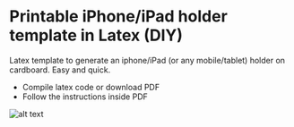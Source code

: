 # Printable  iPhone/iPad  holder template in Latex (DIY)
Latex template to generate an iphone/iPad (or any mobile/tablet) holder on cardboard. Easy and quick.
  * Compile latex code or download PDF
  * Follow the instructions inside PDF 
  

![alt text](https://github.com/manuparra/iphone-holder-template-latex/img/holder_01.jpg "Template Latex")

